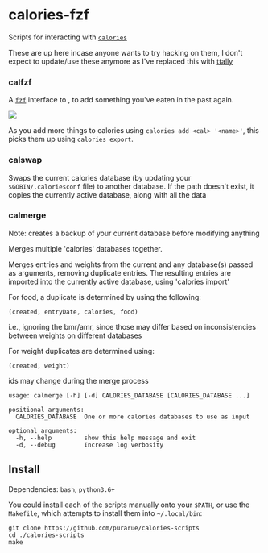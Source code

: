 # calories-fzf

Scripts for interacting with [`calories`](https://github.com/zupzup/calories)

These are up here incase anyone wants to try hacking on them, I don't expect to update/use these anymore as I've replaced this with [ttally](https://github.com/purarue/ttally)

### calfzf

A [`fzf`](https://github.com/junegunn/fzf) interface to , to add something you've eaten in the past again.

![](https://raw.githubusercontent.com/purarue/calories-fzf/master/demo.gif)

As you add more things to calories using `calories add <cal> '<name>'`, this picks them up using `calories export`.

### calswap

Swaps the current calories database (by updating your `$GOBIN/.caloriesconf` file) to another database. If the path doesn't exist, it copies the currently active database, along with all the data

### calmerge

Note: creates a backup of your current database before modifying anything

Merges multiple 'calories' databases together.

Merges entries and weights from the current and any
database(s) passed as arguments, removing
duplicate entries. The resulting entries are imported
into the currently active database, using 'calories import'

For food, a duplicate is determined by using the following:

`(created, entryDate, calories, food)`

i.e., ignoring the bmr/amr, since those may differ based on
inconsistencies between weights on different databases

For weight duplicates are determined using:

`(created, weight)`

ids may change during the merge process

```
usage: calmerge [-h] [-d] CALORIES_DATABASE [CALORIES_DATABASE ...]

positional arguments:
  CALORIES_DATABASE  One or more calories databases to use as input

optional arguments:
  -h, --help         show this help message and exit
  -d, --debug        Increase log verbosity
```

## Install

Dependencies: `bash`, `python3.6+`

You could install each of the scripts manually onto your `$PATH`, or use the `Makefile`, which attempts to install them into `~/.local/bin`:

```
git clone https://github.com/purarue/calories-scripts
cd ./calories-scripts
make
```
